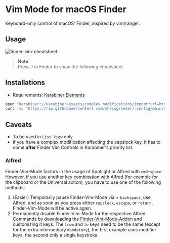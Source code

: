 
# Vim Mode for macOS Finder
Keyboard-only control of macOS' Finder, inspired by vim/ranger. 

## Usage
![finder-vim-cheatsheet](/macos-finder-vim-mode.png).

> __Note__  
> Press `?` in Finder to show the following cheatsheet.


## Installations
- Requirements: [Karabiner Elements](https://karabiner-elements.pqrs.org/)

```bash
open "karabiner://karabiner/assets/complex_modifications/import?url=https://raw.githubusercontent.com/chrisgrieser/.config/main/karabiner/assets/finder-vim.json"
curl -sL "https://raw.githubusercontent.com/chrisgrieser/.config/main/visualized-keyboard-layout/macos-finder-vim-mode.png" -o "$HOME/.config/karabiner/assets/macos-finder-vim-mode.png"
```

## Caveats
- To be used in `List View` only. 
- if you have a complex modification affecting the capslock key, it has to come __after__ Finder Vim Controls in Karabiner's priority list.

### Alfred



Finder-Vim-Mode factors in the usage of Spotlight or Alfred with `cmd+space`. However, if you use another key combination with Alfred (for example for the clipboard or the Universal action), you have to use one of the following methods:

1. (Easier) Temporarily pause Finder-Vim-Mode via `⌫ backspace`, use Alfred, and as soon as you press either `capslock`, `escape`, or `return`, Finder-Vim-Mode will be active again.
2. Permanently disable Finder-Vim-Mode for the respective Alfred Commands by downloading the [Finder-Vim-Mode-Addon](karabiner/assets/finder-vim-addons.json) and customizing it keys. The `from` and `to` keys need to be the same (except for the extra intermediary `mandatory`), the first example uses modifier keys, the second only a single keystroke.
